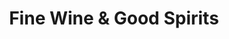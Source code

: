 ---
title: "Fine Wine & Good Spirits"
url: /dillsburg/fine-wine-und-good-spirits/
shop: Spirituosen
---